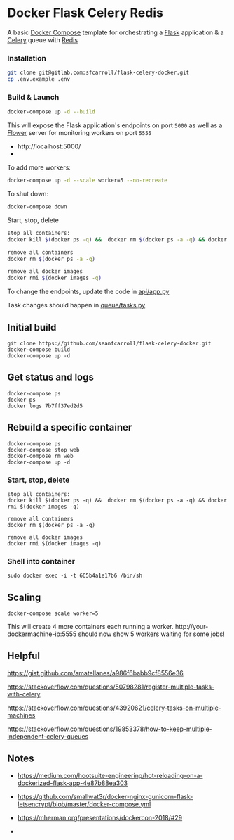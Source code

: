 # Docker Flask Celery Redis

A basic [Docker Compose](https://docs.docker.com/compose/) template for orchestrating a [Flask](http://flask.pocoo.org/) application & a [Celery](http://www.celeryproject.org/) queue with [Redis](https://redis.io/)

### Installation

```bash
git clone git@gitlab.com:sfcarroll/flask-celery-docker.git
cp .env.example .env
```

### Build & Launch

```bash
docker-compose up -d --build
```

This will expose the Flask application's endpoints on port `5000` as well as a [Flower](https://github.com/mher/flower) server for monitoring workers on port `5555`

- http://localhost:5000/
- 

To add more workers:
```bash
docker-compose up -d --scale worker=5 --no-recreate
```

To shut down:

```bash
docker-compose down
```

Start, stop, delete
```bash
stop all containers:
docker kill $(docker ps -q) &&  docker rm $(docker ps -a -q) && docker rmi $(docker images -q)

remove all containers
docker rm $(docker ps -a -q)

remove all docker images
docker rmi $(docker images -q)

```

To change the endpoints, update the code in [api/app.py](api/app.py)

Task changes should happen in [queue/tasks.py](celery-queue/tasks.py)


## Initial build

```
git clone https://github.com/seanfcarroll/flask-celery-docker.git
docker-compose build
docker-compose up -d
```

## Get status and logs
```
docker-compose ps
docker ps
docker logs 7b7ff37ed2d5
```


## Rebuild a specific container
```
docker-compose ps
docker-compose stop web
docker-compose rm web
docker-compose up -d
```


### Start, stop, delete
```
stop all containers:
docker kill $(docker ps -q) &&  docker rm $(docker ps -a -q) && docker rmi $(docker images -q)

remove all containers
docker rm $(docker ps -a -q)

remove all docker images
docker rmi $(docker images -q)
```

### Shell into container
```
sudo docker exec -i -t 665b4a1e17b6 /bin/sh
```


## Scaling

```
docker-compose scale worker=5
```
This will create 4 more containers each running a worker. http://your-dockermachine-ip:5555 should now show 5 workers waiting for some jobs!


## Helpful

https://gist.github.com/amatellanes/a986f6babb9cf8556e36

https://stackoverflow.com/questions/50798281/register-multiple-tasks-with-celery

https://stackoverflow.com/questions/43920621/celery-tasks-on-multiple-machines

https://stackoverflow.com/questions/19853378/how-to-keep-multiple-independent-celery-queues


## Notes 

- https://medium.com/hootsuite-engineering/hot-reloading-on-a-dockerized-flask-app-4e87b88ea303

- https://github.com/smallwat3r/docker-nginx-gunicorn-flask-letsencrypt/blob/master/docker-compose.yml

- https://mherman.org/presentations/dockercon-2018/#29

- 

